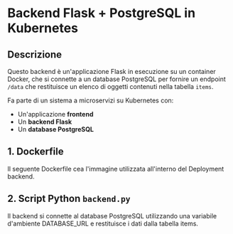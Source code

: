 # Backend Flask + PostgreSQL in Kubernetes

## Descrizione

Questo backend è un'applicazione Flask in esecuzione su un container Docker, che si connette a un database PostgreSQL per fornire un endpoint `/data` che restituisce un elenco di oggetti contenuti nella tabella `items`.

Fa parte di un sistema a microservizi su Kubernetes con:
- Un'applicazione **frontend**
- Un **backend Flask**
- Un **database PostgreSQL**

## 1. Dockerfile

Il seguente Dockerfile cea l'immagine utilizzata all'interno del Deployment backend.

## 2. Script Python `backend.py`

Il backend si connette al database PostgreSQL utilizzando una variabile d'ambiente DATABASE_URL e restituisce i dati dalla tabella items.


